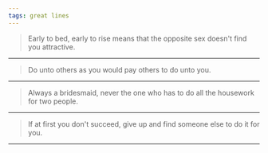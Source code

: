 ```yaml
---
tags: great lines
---
```



> Early to bed, early to rise means that the opposite sex doesn't find you attractive.

****

> Do unto others as you would pay others to do unto you.

****

> Always a bridesmaid, never the one who has to do all the housework for two people.

****
> If at first you don't succeed, give up and find someone else to do it for you.

****




